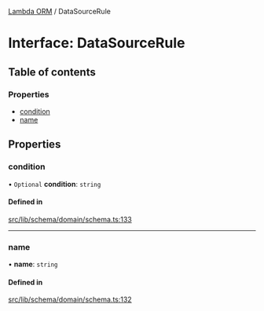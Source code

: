 [Lambda ORM](../README.md) / DataSourceRule

# Interface: DataSourceRule

## Table of contents

### Properties

- [condition](DataSourceRule.md#condition)
- [name](DataSourceRule.md#name)

## Properties

### condition

• `Optional` **condition**: `string`

#### Defined in

[src/lib/schema/domain/schema.ts:133](https://github.com/FlavioLionelRita/lambdaorm/blob/f3081132/src/lib/schema/domain/schema.ts#L133)

___

### name

• **name**: `string`

#### Defined in

[src/lib/schema/domain/schema.ts:132](https://github.com/FlavioLionelRita/lambdaorm/blob/f3081132/src/lib/schema/domain/schema.ts#L132)
